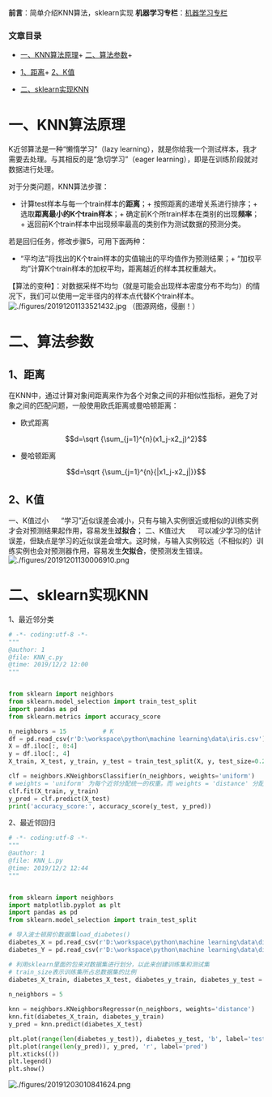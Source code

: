 

**前言**：简单介绍KNN算法，sklearn实现  **机器学习专栏**：[机器学习专栏](https://blog.csdn.net/weixin_43008804/category_9386844.html) 


### 文章目录


+ [一、KNN算法原理](#KNN_4)+ [二、算法参数](#_21)+ 
+ [1、距离](#1_22)+ [2、K值](#2K_32)

+ [二、sklearn实现KNN](#sklearnKNN_38)





# 一、KNN算法原理


K近邻算法是一种“懒惰学习”（lazy learning），就是你给我一个测试样本，我才需要去处理。与其相反的是“急切学习”（eager learning），即是在训练阶段就对数据进行处理。

对于分类问题，KNN算法步骤：

+ 计算test样本与每一个train样本的**距离**；+ 按照距离的递增关系进行排序；+ 选取**距离最小的K个train样本**；+ 确定前K个所train样本在类别的出现**频率**；+ 返回前K个train样本中出现频率最高的类别作为测试数据的预测分类。


若是回归任务，修改步骤5，可用下面两种：

+ “平均法”将找出的K个train样本的实值输出的平均值作为预测结果；+ “加权平均”计算K个train样本的加权平均，距离越近的样本其权重越大。


【算法的变种】：对数据采样不均匀（就是可能会出现样本密度分布不均匀）的情况下，我们可以使用一定半径内的样本点代替K个train样本。 
![./figures/20191201133521432.jpg](./figures/20191201133521432.jpg)
 （图源网络，侵删！）

# 二、算法参数


## 1、距离


在KNN中，通过计算对象间距离来作为各个对象之间的非相似性指标，避免了对象之间的匹配问题，一般使用欧氏距离或曼哈顿距离：

+ 欧式距离 

$$d=\sqrt {\sum_{j=1}^{n}(x1_j-x2_j)^2}$$

+ 曼哈顿距离 

$$d=\sqrt {\sum_{j=1}^{n}{|x1_j-x2_j|}}$$




## 2、K值


一、K值过小 $\quad$ “学习”近似误差会减小，只有与输入实例很近或相似的训练实例才会对预测结果起作用，容易发生**过拟合**； 二、K值过大 $\quad$ 可以减少学习的估计误差，但缺点是学习的近似误差会增大。这时候，与输入实例较远（不相似的）训练实例也会对预测器作用，容易发生**欠拟合**，使预测发生错误。 
![./figures/20191201130006910.png](./figures/20191201130006910.png)


# 二、sklearn实现KNN


1、最近邻分类

```python
# -*- coding:utf-8 -*-
"""
@author: 1
@file: KNN_c.py
@time: 2019/12/2 12:00
"""


from sklearn import neighbors
from sklearn.model_selection import train_test_split
import pandas as pd
from sklearn.metrics import accuracy_score

n_neighbors = 15          # K
df = pd.read_csv(r'D:\workspace\python\machine learning\data\iris.csv')
X = df.iloc[:, 0:4]
y = df.iloc[:, 4]
X_train, X_test, y_train, y_test = train_test_split(X, y, test_size=0.2)

clf = neighbors.KNeighborsClassifier(n_neighbors, weights='uniform')
# weights = 'uniform' 为每个近邻分配统一的权重。而 weights = 'distance' 分配权重与查询点的距离成反比。
clf.fit(X_train, y_train)
y_pred = clf.predict(X_test)
print('accuracy_score:', accuracy_score(y_test, y_pred))

```


2、最近邻回归

```python
# -*- coding:utf-8 -*-
"""
@author: 1
@file: KNN_L.py
@time: 2019/12/2 12:44
"""


from sklearn import neighbors
import matplotlib.pyplot as plt
import pandas as pd
from sklearn.model_selection import train_test_split

# 导入波士顿房价数据集load_diabetes()
diabetes_X = pd.read_csv(r'D:\workspace\python\machine learning\data\diabetes_data.csv\X.csv', sep=' ', header=None)
diabetes_Y = pd.read_csv(r'D:\workspace\python\machine learning\data\diabetes_target.csv\y.csv', sep=' ', header=None)

# 利用sklearn里面的包来对数据集进行划分，以此来创建训练集和测试集
# train_size表示训练集所占总数据集的比例
diabetes_X_train, diabetes_X_test, diabetes_y_train, diabetes_y_test = train_test_split(diabetes_X, diabetes_Y,
                                                                                        train_size=0.80)
n_neighbors = 5

knn = neighbors.KNeighborsRegressor(n_neighbors, weights='distance')
knn.fit(diabetes_X_train, diabetes_y_train)
y_pred = knn.predict(diabetes_X_test)

plt.plot(range(len(diabetes_y_test)), diabetes_y_test, 'b', label='test')
plt.plot(range(len(y_pred)), y_pred, 'r', label='pred')
plt.xticks(())
plt.legend()
plt.show()

```



![./figures/20191203010841624.png](./figures/20191203010841624.png)


